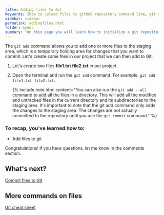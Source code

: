 ```yaml
---
title: Adding files to Git
keywords: [how to upload files to github repository command line, git commit, git add, git add file example, git add folder, git add file command, git add file to commit, git add all]
sidebar: sidebar
permalink: addingfiles.html
folder: mydoc
summary: "On this page you will learn how to initialize a git repository, select an initial branch, and perform some troubleshooting, if needed."
---
```


The `git add` command allows you to add one or more files to the staging area, which is a temporary holding area for changes that you want to commit. Let's create some files in our project that we can then add to Git.

1. Let's create two files **file1.txt file2.txt** in our project.
2. Open the terminal and run the `git add` command. For example, `git add file1.txt file2.txt`. 

    {% include note.html content="You can also run the `git add --all` command to add all the files in a directory. This will add all the modified and untracked files in the current directory and its subdirectories to the staging area. It's important to note that the git add command only adds the changes to the staging area. The changes are not actually committed to the repository until you use the `git commit` command." %}


### To recap, you've learned how to:
* Add files to git

Congratulations! 
If you have questions, let me know in the comments section.


## What's next?
[Commit files to Git ](/gitcommit.md)

## More commands on files
[Git cheat sheet](/cheatsheet.md)